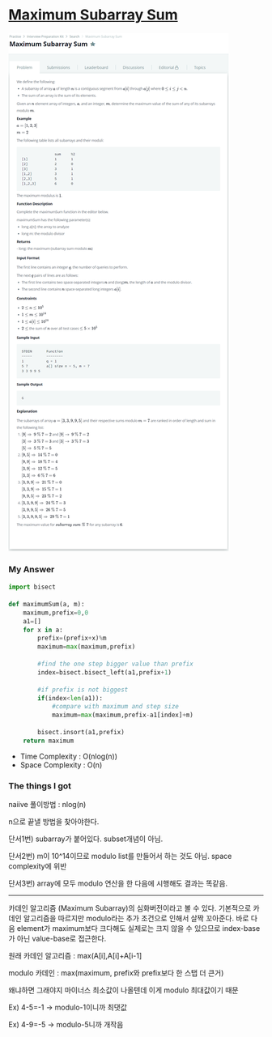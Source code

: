 # [Maximum Subarray Sum](https://www.hackerrank.com/challenges/maximum-subarray-sum/problem)

![image](Problem.png)



### My Answer

```python
import bisect

def maximumSum(a, m):
    maximum,prefix=0,0
    a1=[]
    for x in a:
        prefix=(prefix+x)%m
        maximum=max(maximum,prefix)
        
        #find the one step bigger value than prefix
        index=bisect.bisect_left(a1,prefix+1)
        
        #if prefix is not biggest
        if(index<len(a1)):
            #compare with maximum and step size
            maximum=max(maximum,prefix-a1[index]+m)
            
        bisect.insort(a1,prefix)
    return maximum
```

* Time Complexity : O(nlog(n))
* Space Complexity : O(n)



### The things I got

naiive 풀이방법 : nlog(n)  

n으로 끝낼 방법을 찾아야한다.  

단서1번) subarray가 붙어있다. subset개념이 아님.  

단서2번) m이 10^14이므로 modulo list를 만들어서 하는 것도 아님. space complexity에 위반  

단서3번) array에 모두 modulo 연산을 한 다음에 시행해도 결과는 똑같음.  

---

카데인 알고리즘 (Maximum Subarray)의 심화버전이라고 볼 수 있다. 기본적으로 카데인 알고리즘을 따르지만 modulo라는 추가 조건으로 인해서 살짝 꼬아준다. 바로 다음 element가 maximum보다 크다해도 실제로는 크지 않을 수 있으므로 index-base가 아닌 value-base로 접근한다.  

원래 카데인 알고리즘 : max(A[i],A[i]+A[i-1]  

modulo 카데인 : max(maximum, prefix와 prefix보다 한 스탭 더 큰거)  

왜냐하면 그래야지 마이너스 최소값이 나올텐데 이게 modulo 최대값이기 때문  

Ex) 4-5=-1 -> modulo-1이니까 최댓값  

Ex) 4-9=-5 -> modulo-5니까 개작음  

 